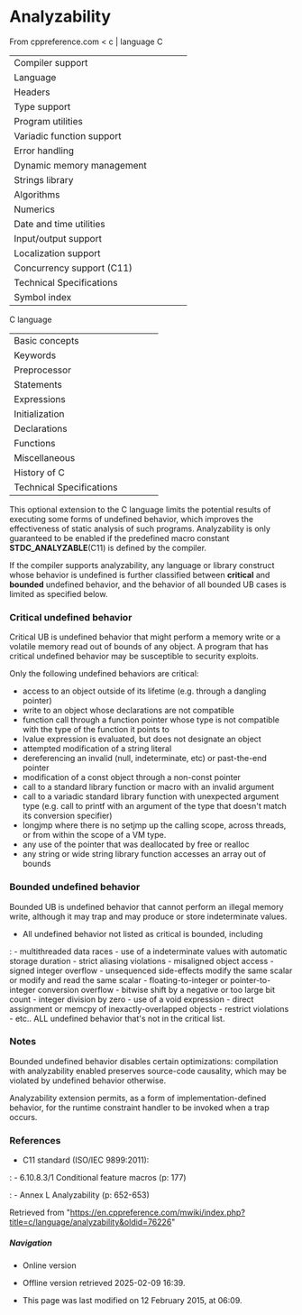 # Analyzability

From cppreference.com
< c‎ | language
 C

|  |  |  |  |  |
| --- | --- | --- | --- | --- |
| Compiler support | | | | |
| Language | | | | |
| Headers | | | | |
| Type support | | | | |
| Program utilities | | | | |
| Variadic function support | | | | |
| Error handling | | | | |
| Dynamic memory management | | | | |
| Strings library | | | | |
| Algorithms | | | | |
| Numerics | | | | |
| Date and time utilities | | | | |
| Input/output support | | | | |
| Localization support | | | | |
| Concurrency support (C11) | | | | |
| Technical Specifications | | | | |
| Symbol index | | | | |

 C language

|  |  |  |  |  |
| --- | --- | --- | --- | --- |
| Basic concepts | | | | |
| Keywords | | | | |
| Preprocessor | | | | |
| Statements | | | | |
| Expressions | | | | |
| Initialization | | | | |
| Declarations | | | | |
| Functions | | | | |
| Miscellaneous | | | | |
| History of C | | | | |
| Technical Specifications | | | | |

This optional extension to the C language limits the potential results of executing some forms of undefined behavior, which improves the effectiveness of static analysis of such programs. Analyzability is only guaranteed to be enabled if the predefined macro constant __STDC_ANALYZABLE__(C11) is defined by the compiler.

If the compiler supports analyzability, any language or library construct whose behavior is undefined is further classified between **critical** and **bounded** undefined behavior, and the behavior of all bounded UB cases is limited as specified below.

### Critical undefined behavior

Critical UB is undefined behavior that might perform a memory write or a volatile memory read out of bounds of any object. A program that has critical undefined behavior may be susceptible to security exploits.

Only the following undefined behaviors are critical:

- access to an object outside of its lifetime (e.g. through a dangling pointer)
- write to an object whose declarations are not compatible
- function call through a function pointer whose type is not compatible with the type of the function it points to
- lvalue expression is evaluated, but does not designate an object
- attempted modification of a string literal
- dereferencing an invalid (null, indeterminate, etc) or past-the-end pointer
- modification of a const object through a non-const pointer
- call to a standard library function or macro with an invalid argument
- call to a variadic standard library function with unexpected argument type (e.g. call to printf with an argument of the type that doesn't match its conversion specifier)
- longjmp where there is no setjmp up the calling scope, across threads, or from within the scope of a VM type.
- any use of the pointer that was deallocated by free or realloc
- any string or wide string library function accesses an array out of bounds

### Bounded undefined behavior

Bounded UB is undefined behavior that cannot perform an illegal memory write, although it may trap and may produce or store indeterminate values.

- All undefined behavior not listed as critical is bounded, including

:   - multithreaded data races
    - use of a indeterminate values with automatic storage duration
    - strict aliasing violations
    - misaligned object access
    - signed integer overflow
    - unsequenced side-effects modify the same scalar or modify and read the same scalar
    - floating-to-integer or pointer-to-integer conversion overflow
    - bitwise shift by a negative or too large bit count
    - integer division by zero
    - use of a void expression
    - direct assignment or memcpy of inexactly-overlapped objects
    - restrict violations
    - etc.. ALL undefined behavior that's not in the critical list.

### Notes

Bounded undefined behavior disables certain optimizations: compilation with analyzability enabled preserves source-code causality, which may be violated by undefined behavior otherwise.

Analyzability extension permits, as a form of implementation-defined behavior, for the runtime constraint handler to be invoked when a trap occurs.

### References

- C11 standard (ISO/IEC 9899:2011):

:   - 6.10.8.3/1 Conditional feature macros (p: 177)

:   - Annex L Analyzability (p: 652-653)

Retrieved from "<https://en.cppreference.com/mwiki/index.php?title=c/language/analyzability&oldid=76226>"

##### Navigation

- Online version
- Offline version retrieved 2025-02-09 16:39.

- This page was last modified on 12 February 2015, at 06:09.